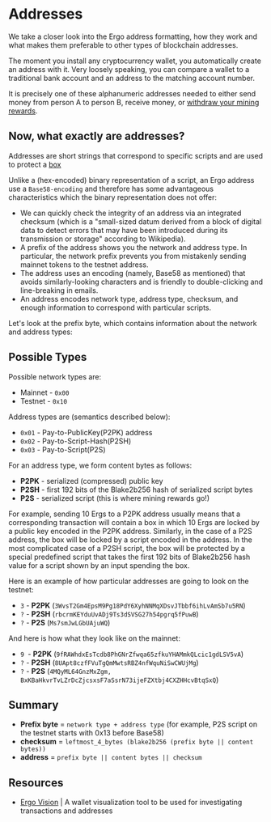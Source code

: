 

# Addresses

We take a closer look into the Ergo address formatting, how they work and what makes them preferable to other types of blockchain addresses.

The moment you install any cryptocurrency wallet, you automatically create an address with it. Very loosely speaking, you can compare a wallet to a traditional bank account and an address to the matching account number.

It is precisely one of these alphanumeric addresses needed to either send money from person A to person B, receive money, or [withdraw your mining rewards](https://ergoplatform.org/en/blog/2019_07_03_mining_withdrawal/).


## Now, what exactly are addresses?


Addresses are short strings that correspond to specific scripts and are used to protect a [box](../data-model/box)

Unlike a (hex-encoded) binary representation of a script, an Ergo address use a `Base58-encoding` and therefore has some advantageous characteristics which the binary representation does not offer:

* We can quickly check the integrity of an address via an integrated checksum (which is a "small-sized datum derived from a block of digital data to detect errors that may have been introduced during its transmission or storage" according to Wikipedia).
* A prefix of the address shows you the network and address type. In particular, the network prefix prevents you from mistakenly sending mainnet tokens to the testnet address.
* The address uses an encoding (namely, Base58 as mentioned) that avoids similarly-looking characters and is friendly to double-clicking and line-breaking in emails.
* An address encodes network type, address type, checksum, and enough information to correspond with particular scripts.

Let's look at the prefix byte, which contains information about the network and address types:

## Possible Types

Possible network types are:

* Mainnet - `0x00`
* Testnet - `0x10`

Address types are (semantics described below):

* `0x01` - Pay-to-PublicKey(P2PK) address
* `0x02` - Pay-to-Script-Hash(P2SH)
* `0x03` - Pay-to-Script(P2S)


For an address type, we form content bytes as follows:

* **P2PK** - serialized (compressed) public key
* **P2SH** - first 192 bits of the Blake2b256 hash of serialized script bytes
* **P2S**  - serialized script (this is where mining rewards go!)

For example, sending 10 Ergs to a P2PK address usually means that a corresponding transaction will contain a box in which 10 Ergs are locked by a public key encoded in the P2PK address. Similarly,
in the case of a P2S address, the box will be locked by a script encoded in the address. In the most complicated case of a P2SH script, the box will be protected by a special predefined script that takes the first 192 bits of Blake2b256 hash value for a script shown by an input spending the box. 


Here is an example of how particular addresses are going to look on the testnet: 

* `3` - **P2PK** (`3WvsT2Gm4EpsM9Pg18PdY6XyhNNMqXDsvJTbbf6ihLvAmSb7u5RN`)
* `?` - **P2SH** (`rbcrmKEYduUvADj9Ts3dSVSG27h54pgrq5fPuwB`)
* `?` - **P2S** (`Ms7smJwLGbUAjuWQ`)

And here is how what they look like on the mainnet:

* `9 `- **P2PK** (`9fRAWhdxEsTcdb8PhGNrZfwqa65zfkuYHAMmkQLcic1gdLSV5vA`)
* `?` - **P2SH** (`8UApt8czfFVuTgQmMwtsRBZ4nfWquNiSwCWUjMg`)
* `?` - **P2S** (`4MQyML64GnzMxZgm, BxKBaHkvrTvLZrDcZjcsxsF7aSsrN73ijeFZXtbj4CXZHHcvBtqSxQ`)

## Summary

* **Prefix byte** = `network type + address type` (for example, P2S script on the testnet starts with 0x13 before Base58)
* **checksum** = `leftmost_4_bytes (blake2b256 (prefix byte || content bytes))`
* **address** = `prefix byte || content bytes || checksum`


## Resources

- [Ergo Vision](https://github.com/CryptoCream/ErgoVision) | A wallet visualization tool to be used for investigating transactions and addresses
